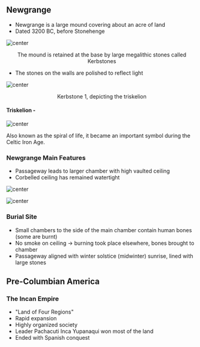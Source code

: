 ## Newgrange

- Newgrange is a large mound covering about an acre of land
- Dated 3200 BC, before Stonehenge

![center](../zassets/Pasted%20image%2020230925105259.png)

<div style="text-align: center; width: 100%;">The mound is retained at the base by large megalithic stones called Kerbstones</div>


- The stones on the walls are polished to reflect light

![center](../zassets/Pasted%20image%2020230925105420.png)

<div style="text-align: center; width: 100%;">Kerbstone 1, depicting the triskelion</div>



#### Triskelion - 
![center](../zassets/Pasted%20image%2020230925105519.png)


Also known as the spiral of life, it became an important symbol during the Celtic Iron Age.


### Newgrange Main Features
- Passageway leads to larger chamber with high vaulted ceiling
- Corbelled ceiling has remained watertight

![center](../zassets/Pasted%20image%2020230925105709.png)

![center](../zassets/Pasted%20image%2020230925105741.png)

### Burial Site
- Small chambers to the side of the main chamber contain human bones (some are burnt)
- No smoke on ceiling → burning took place elsewhere, bones brought to chamber
- Passageway aligned with winter solstice (midwinter) sunrise, lined with large stones

## Pre-Columbian America

### The Incan Empire
- "Land of Four Regions"
- Rapid expansion
- Highly organized society
- Leader Pachacuti Inca Yupanaqui won most of the land
- Ended with Spanish conquest


